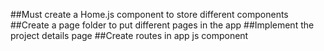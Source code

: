 ##Must create a Home.js component to store different components
##Create a page folder to put different pages in the app
##Implement the project details page
##Create routes in app js component
